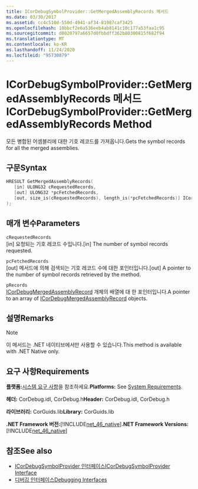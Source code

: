 ```yaml
---
title: ICorDebugSymbolProvider::GetMergedAssemblyRecords 메서드
ms.date: 03/30/2017
ms.assetid: cc4c510d-550d-4941-af34-81987caf3425
ms.openlocfilehash: 10bbcf2e6a536eeb4ab8141c10c177a53faa1c95
ms.sourcegitcommit: d8020797a6657d0fbbdff362b80300815f682f94
ms.translationtype: MT
ms.contentlocale: ko-KR
ms.lasthandoff: 11/24/2020
ms.locfileid: "95730879"
---
```

# <a name="icordebugsymbolprovidergetmergedassemblyrecords-method"></a><span data-ttu-id="c73fd-102">ICorDebugSymbolProvider::GetMergedAssemblyRecords 메서드</span><span class="sxs-lookup"><span data-stu-id="c73fd-102">ICorDebugSymbolProvider::GetMergedAssemblyRecords Method</span></span>

<span data-ttu-id="c73fd-103">모든 병합된 어셈블리에 대한 기호 레코드를 가져옵니다.</span><span class="sxs-lookup"><span data-stu-id="c73fd-103">Gets the symbol records for all the merged assemblies.</span></span>  
  
## <a name="syntax"></a><span data-ttu-id="c73fd-104">구문</span><span class="sxs-lookup"><span data-stu-id="c73fd-104">Syntax</span></span>  
  
```cpp  
HRESULT GetMergedAssemblyRecords(  
   [in] ULONG32 cRequestedRecords,  
   [out] ULONG32 *pcFetchedRecords,  
   [out, size_is(cRequestedRecords), length_is(*pcFetchedRecords)] ICorDebugMergedAssemblyRecord *pRecords[]  
);  
```  
  
## <a name="parameters"></a><span data-ttu-id="c73fd-105">매개 변수</span><span class="sxs-lookup"><span data-stu-id="c73fd-105">Parameters</span></span>  

 `cRequestedRecords`  
 <span data-ttu-id="c73fd-106">[in] 요청되는 기호 레코드 수입니다.</span><span class="sxs-lookup"><span data-stu-id="c73fd-106">[in] The number of symbol records requested.</span></span>  
  
 `pcFetchedRecords`  
 <span data-ttu-id="c73fd-107">[out] 메서드에 의해 검색되는 기호 레코드 수에 대한 포인터입니다.</span><span class="sxs-lookup"><span data-stu-id="c73fd-107">[out] A pointer to the number of symbol records retrieved by the method.</span></span>  
  
 `pRecords`  
 <span data-ttu-id="c73fd-108">[ICorDebugMergedAssemblyRecord](icordebugmergedassemblyrecord-interface.md) 개체의 배열에 대 한 포인터입니다.</span><span class="sxs-lookup"><span data-stu-id="c73fd-108">A pointer to an array of [ICorDebugMergedAssemblyRecord](icordebugmergedassemblyrecord-interface.md) objects.</span></span>  
  
## <a name="remarks"></a><span data-ttu-id="c73fd-109">설명</span><span class="sxs-lookup"><span data-stu-id="c73fd-109">Remarks</span></span>  
  
> [!NOTE]
> <span data-ttu-id="c73fd-110">이 메서드는 .NET 네이티브에서만 사용할 수 있습니다.</span><span class="sxs-lookup"><span data-stu-id="c73fd-110">This method is available with .NET Native only.</span></span>  
  
## <a name="requirements"></a><span data-ttu-id="c73fd-111">요구 사항</span><span class="sxs-lookup"><span data-stu-id="c73fd-111">Requirements</span></span>  

 <span data-ttu-id="c73fd-112">**플랫폼:**[시스템 요구 사항](../../get-started/system-requirements.md)을 참조하세요.</span><span class="sxs-lookup"><span data-stu-id="c73fd-112">**Platforms:** See [System Requirements](../../get-started/system-requirements.md).</span></span>  
  
 <span data-ttu-id="c73fd-113">**헤더:** CorDebug.idl, CorDebug.h</span><span class="sxs-lookup"><span data-stu-id="c73fd-113">**Header:** CorDebug.idl, CorDebug.h</span></span>  
  
 <span data-ttu-id="c73fd-114">**라이브러리:** CorGuids.lib</span><span class="sxs-lookup"><span data-stu-id="c73fd-114">**Library:** CorGuids.lib</span></span>  
  
 <span data-ttu-id="c73fd-115">**.NET Framework 버전:**[!INCLUDE[net_46_native](../../../../includes/net-46-native-md.md)]</span><span class="sxs-lookup"><span data-stu-id="c73fd-115">**.NET Framework Versions:** [!INCLUDE[net_46_native](../../../../includes/net-46-native-md.md)]</span></span>  
  
## <a name="see-also"></a><span data-ttu-id="c73fd-116">참조</span><span class="sxs-lookup"><span data-stu-id="c73fd-116">See also</span></span>

- [<span data-ttu-id="c73fd-117">ICorDebugSymbolProvider 인터페이스</span><span class="sxs-lookup"><span data-stu-id="c73fd-117">ICorDebugSymbolProvider Interface</span></span>](icordebugsymbolprovider-interface.md)
- [<span data-ttu-id="c73fd-118">디버깅 인터페이스</span><span class="sxs-lookup"><span data-stu-id="c73fd-118">Debugging Interfaces</span></span>](debugging-interfaces.md)
